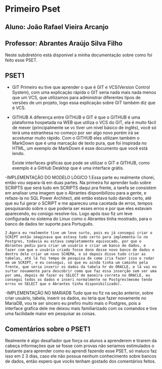# **Primeiro Pset**
## Aluno: João Rafael Vieira Arcanjo
## Professor: Abrantes Araújo Silva Filho

Neste subdiretório está disponível a minha documentação sobre como foi feito esse PSET.

## PSET1

- GIT
    Primeiro eu tive que aprender o que é GIT e VCS(Version Control System), com uma explicação rápida o GIT seria nada mais nada menos que um VCS, que utilizamos para administrar diferentes tipos de versões de um projeto, logo essa explicação sobre GIT também diz que é VCS.

- GITHUB
    A diferença entre GITHUB e GIT é que o GITHUB é uma plataforma hospetada na WEB que utiliza o VCS do GIT, ela é muito fácil de mexer (principalmente se vc tiver um nível básico de inglês), você só terá uma estranhesa no começo por ser algo novo porém irá se acostumar muito rápido.
    Com o GITHUB eles utilizam também o MarkDown que é uma marcação de texto pura,  que foi inspirada no HTML, um exemplo de MarkDown é esse documento que você está lendo.

    Existe interfaces gráficas que pode se utilizar o GIT e GITHUB, como exemplo é a GitHub Desktop que é uma interface grátis.

-IMPLEMENTAÇÃO DO MODELO LÓGICO
    1.Essa parte eu realmente chorei, então vou separa-lá em duas partes. Na primeira foi aprender tudo sobre SCRIPTS que será tudo em SCRIPTS daqui pra frente, a tarefa se consistem em analisar uma imagem que o Abrantes disponibilizou para a gente, e refaze-la no SQL Power Architect, até então estava tudo dando certo, até que eu fui gerar o SCRIPT e me apareceu uma cacetada de erros, tempos pesquisando sobre o que poderia ser esses erros e por que eles estavam aparecendo, eu consigo resolve-los. Logo após isso fiz um leve configurada no sistema do Linux como o Abrantes tinha mostrado, para o banco de dados ter suporte para Português.
    
    2.Agora eu realmente tive um leve surto, pois eu já consegui criar o SCRIPT então imaginava que estava tudo certo para implementa-lo no Postgres, todavia eu estava completamente equivocado, por que o Abrantes pediu para criar um usuário e criar um banco de dados, e fazer com que o usuário criado fosse dono desse novo banco de dados e dentro dele criar um novo SCHEMA, e só depois disso tudo criar as tabelas, até lá foi tempo de pesquisa de como iria fazer isso e rodar em um SCRIPT, e eu consegui, só que eu ainda tinha um caminho pela frente, que seria inserir os dados da tabela hr do ORACLE, e lá vai eu surtar novamente para descobrir como que faz essa inserção sem ser uma por uma, depois de fazer os SELECT de maneira correta no ORACLE, eu consegui todos os dados e inseri normalmente no Postgres(mesmo tendo erros no SELECT que o Abrantes tinha disponibilizado).

-IMPLEMENTAÇÃO NO MARIADB
    Tudo que eu fiz na seção anterior, sobre criar usuário, tabela, inserir os dados, eu teria que fazer novamente no MariaDB, vou te ser sincero eu prefiro muito mais o Postgres, pois a interface grafíca dele me deixou mais familiarizado com os comandos e tive uma facilidade maior em pesquisar as coisas.



## Comentários sobre o PSET1
Realmente é algo desafiador que força os alunos a aprenderem e tirarem da cabeça informações que se fosse com provas não seriamos estimulados o bastante para aprender como eu aprendi fazendo esse PSET, só maluco faz isso em 2 3 dias, caso ele não possua nenhum conhecimento sobre bancos de dados, então espero que vocês tenham gostado dos comentários feitos.
